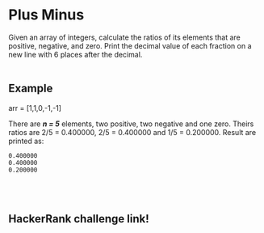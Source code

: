# Plus Minus

Given an array of integers, calculate the ratios of its elements that are positive, negative, and zero. Print the decimal value of each fraction on a new line with 6 places after the decimal.
<br><br>

## Example
arr = [1,1,0,-1,-1]

There are <strong><i>n = 5</i></strong> elements, two positive, two negative and one zero. Theirs ratios are 2/5 = 0.400000, 2/5 = 0.400000 and 1/5 = 0.200000. Result are printed as:

```
0.400000
0.400000
0.200000
```

<br></br>

## HackerRank challenge link!
<a href="https://www.hackerrank.com/challenges/plus-minus/problem"></a>
